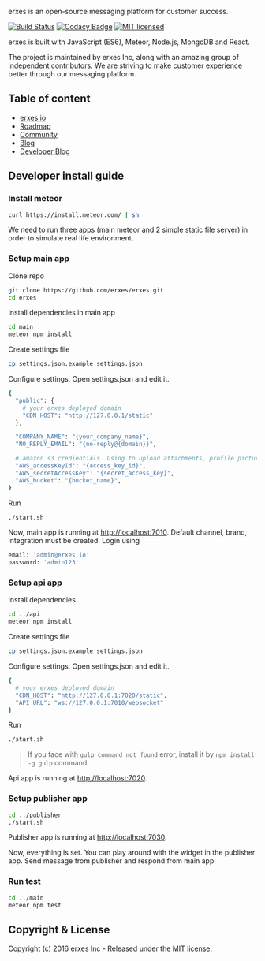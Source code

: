 
erxes is an open-source messaging platform for customer success.

[![Build Status](https://travis-ci.org/erxes/erxes.svg?branch=master)](https://travis-ci.org/erxes/erxes)
[![Codacy Badge](https://api.codacy.com/project/badge/Grade/ed8c207f4351446b8ace7a323630889f)](https://www.codacy.com/app/erxes/erxes?utm_source=github.com&amp;utm_medium=referral&amp;utm_content=erxes/erxes&amp;utm_campaign=Badge_Grade)
[![MIT licensed](https://img.shields.io/badge/license-MIT-blue.svg)](https://raw.githubusercontent.com/erxes/erxes/develop/LICENSE.md)

erxes is built with JavaScript (ES6), Meteor, Node.js, MongoDB and React.

The project is maintained by erxes Inc, along with an amazing group of independent [contributors](https://github.com/erxes/erxes/graphs/contributors). We are striving to make customer experience better through our messaging platform.

## Table of content

- [erxes.io](https://erxes.io/)
- [Roadmap](https://github.com/erxes/erxes/projects/1)
- [Community](https://community.erxes.io/)
- [Blog](https://blog.erxes.io/)
- [Developer Blog](https://dev.erxes.io/)

## Developer install guide

### Install meteor

```bash
curl https://install.meteor.com/ | sh
```

We need to run three apps (main meteor and 2 simple static file server) in order to
simulate real life environment.

### Setup main app

Clone repo

```bash
git clone https://github.com/erxes/erxes.git
cd erxes
```

Install dependencies in main app

```bash
cd main
meteor npm install
```

Create settings file

```bash
cp settings.json.example settings.json
```

Configure settings. Open settings.json and edit it.

```bash
{
  "public": {
    # your erxes deployed domain
    "CDN_HOST": "http://127.0.0.1/static"
  },

  "COMPANY_NAME": "{your_company_name}",
  "NO_REPLY_EMAIL": "{no-reply@{domain}}",

  # amazon s3 credientials. Using to upload attachments, profile pictures etc ...
  "AWS_accessKeyId": "{access_key_id}",
  "AWS_secretAccessKey": "{secret_access_key}",
  "AWS_bucket": "{bucket_name}",
}
```

Run

```bash
./start.sh
```

Now, main app is running at <a href="localhost:7010" target="__blank">http://localhost:7010</a>.
Default channel, brand, integration must be created. Login using
```bash
email: 'admin@erxes.io'
password: 'admin123'
```

### Setup api app

Install dependencies

```bash
cd ../api
meteor npm install
```

Create settings file

```bash
cp settings.json.example settings.json
```

Configure settings. Open settings.json and edit it.

```bash
{
  # your erxes deployed domain
  "CDN_HOST": "http://127.0.0.1:7020/static",
  "API_URL": "ws://127.0.0.1:7010/websocket"
}
```

Run

```bash
./start.sh
```

> If you face with `gulp command not found` error, install it by `npm install -g gulp`
command.

Api app is running at <a href="http://localhost:7020" target="__blank">http://localhost:7020</a>.

### Setup publisher app

```bash
cd ../publisher
./start.sh
```

Publisher app is running at <a href="http://localhost:7030" target="__blank">http://localhost:7030</a>.

Now, everything is set. You can play around with the widget in the publisher app.
Send message from publisher and respond from main app.

### Run test

```bash
cd ../main
meteor npm test
```

## Copyright & License
Copyright (c) 2016 erxes Inc - Released under the [MIT license.](https://github.com/erxes/erxes/blob/develop/LICENSE)
